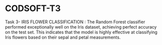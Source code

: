 # CODSOFT-T3
Task 3- IRIS FLOWER CLASSIFICATION : The Random Forest classifier performed exceptionally well on the Iris dataset, achieving perfect accuracy on the test set. This indicates that the model is highly effective at classifying Iris flowers based on their sepal and petal measurements.
